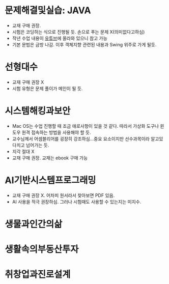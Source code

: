 # 문제해결및실습: JAVA
- 교재 구매 권장.
- 시험은 코딩하는 식으로 진행될 듯. 손으로 푸는 문제 X(의미없다고하심)
- 작년 수업 내용이 [유튜브](https://www.youtube.com/live/NQEd-wTh6R0?si=UGeBi_wxOAwfe4mU)에 올라와 있으니 참고 가능
- 기본 문법은 금방 나감. 이후 객체지향 관련된 내용과 Swing 위주로 가게 될듯.
# 선형대수
- 교재 구매 권장 X
- 시험 유형은 문제 풀이가 메인이 될 듯.
# 시스템해킹과보안
- Mac OS는 수업 진행할 때 조금 애로사항이 있을 것 같다. 따라서 가상화 도구나 윈도우 원격 접속하는 방법을 사용해야 할 듯.
- 교수님께서 어셈블리어를 굉장히 강조하심...중요 요소이지만 선수과목이라 알고있다치고 넘어가는 듯.
- 지각 절대 X
- 교재 구매 권장. 교재는 ebook 구매 가능
# AI기반시스템프로그래밍
- 교재 구매 권장 X. 어차피 원서라서 찾아보면 PDF 있음.
- AI 사용을 적극 권장하심. 그러나 시험때도 사용할 수 있는지는 미지수.
# 생물과인간의삶
# 생활속의부동산투자
# 취창업과진로설계